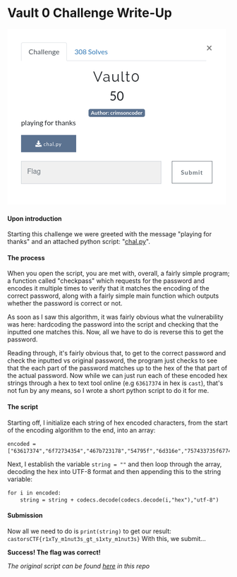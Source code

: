 # Vault 0 Challenge Write-Up

![Challenge Preview](image.png)

#### Upon introduction
Starting this challenge we were greeted with the message "playing for thanks" and an attached python script: "[chal.py](https://github.com/Hirora/Castors-CTF-Writeups/blob/master/Vault0-Challenge/chal.py)".

#### The process
When you open the script, you are met with, overall, a fairly simple program; a function called "checkpass" which requests for the password and encodes it multiple times to verify that it matches the encoding of the correct password, along with a fairly simple main function which outputs whether the password is correct or not.

As soon as I saw this algorithm, it was fairly obvious what the vulnerability was here: hardcoding the password into the script and checking that the inputted one matches this. Now, all we have to do is reverse this to get the password.

Reading through, it's fairly obvious that, to get to the correct password and check the inputted vs original password, the program just checks to see that the each part of the password matches up to the hex of the that part of the actual password. Now while we can just run each of these encoded hex strings through a hex to text tool online (e.g `63617374` in hex is `cast`), that's not fun by any means, so I wrote a short python script to do it for me.

#### The script
Starting off, I initialize each string of hex encoded characters, from the start of the encoding algorithm to the end, into an array:

```
encoded = ["63617374","6f72734354","467b723178","54795f","6d316e","757433735f6774","5f73317874795f6d","316e757433","737d"]
```

Next, I establish the variable `string = ""` and then loop through the array, decoding the hex into UTF-8 format and then appending this to the string variable:

```
for i in encoded:
    string = string + codecs.decode(codecs.decode(i,"hex"),"utf-8")
```

#### Submission
Now all we need to do is `print(string)` to get our result: `castorsCTF{r1xTy_m1nut3s_gt_s1xty_m1nut3s}`
With this, we submit...

**__Success! The flag was correct!__**

*The original script can be found [here](https://github.com/Hirora/Castors-CTF-Writeups/blob/master/Vault0-Challenge/script.py) in this repo*
